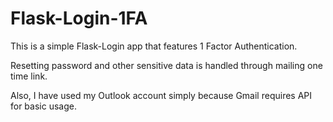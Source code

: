 # Flask-Login-1FA
This is a simple Flask-Login app that features 1 Factor Authentication.

Resetting password and other sensitive data is handled through mailing one time link.

Also, I have used my Outlook account simply because Gmail requires API for basic usage.
